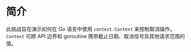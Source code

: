 # 简介

此挑战旨在演示如何在 Go 语言中使用 `context.Context` 来控制取消操作。`Context` 可跨 API 边界和 goroutine 携带截止日期、取消信号及其他请求范围的值。
